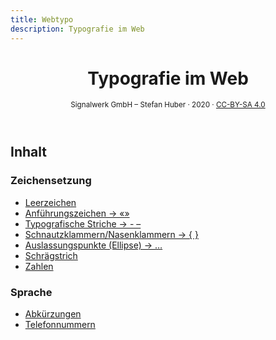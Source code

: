 ```yaml
---
title: Webtypo
description: Typografie im Web
---
```


<header>

# Typografie im Web

<small>Signalwerk GmbH – Stefan Huber · 2020 · [CC-BY-SA 4.0](https://creativecommons.org/licenses/by-sa/4.0/)</small>

</header>



## Inhalt

### Zeichensetzung
* [Leerzeichen](./leerzeichen/)
* [Anführungszeichen → «»](./anfuehrungszeichen/)
* [Typografische Striche → - –](./striche/)
* [Schnautzklammern/Nasenklammern → { }](./schnautzklammern/)
* [Auslassungspunkte (Ellipse) → …](./auslassungspunkte/)
* [Schrägstrich](./schraegstrich/)
* [Zahlen](./zahlen/)


### Sprache
* [Abkürzungen](./abkuerzungen/)
* [Telefonnummern](./telefonnummern/)
